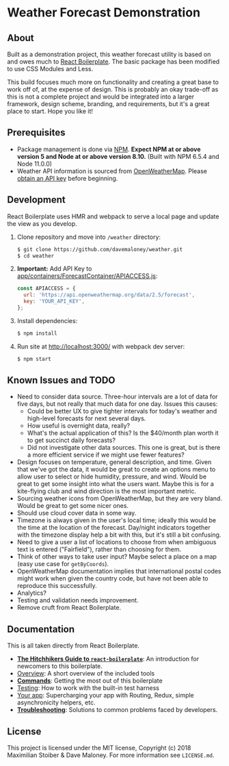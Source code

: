 # Weather Forecast Demonstration

## About

Built as a demonstration project, this weather forecast utility is based on and owes much to [React Boilerplate](https://github.com/react-boilerplate/react-boilerplate). The basic package has been modified to use CSS Modules and Less.

This build focuses much more on functionality and creating a great base to work off of, at the expense of design. This is probably an okay trade-off as this is not a complete project and would be integrated into a larger framework, design scheme, branding, and requirements, but it's a great place to start. Hope you like it!

## Prerequisites

- Package management is done via [NPM](https://www.npmjs.com/). **Expect NPM at or above version 5 and Node at or above version 8.10.** (Built with NPM 6.5.4 and Node 11.0.0)
- Weather API information is sourced from [OpenWeatherMap](https://openweathermap.org/). Please [obtain an API key](https://openweathermap.org/appid) before beginning.

## Development

React Boilerplate uses HMR and webpack to serve a local page and update the view as you develop.

1. Clone repository and move into `/weather` directory:
   ```sh
   $ git clone https://github.com/davemaloney/weather.git
   $ cd weather
   ```
1. **Important:** Add API Key to [app/containers/ForecastContainer/APIACCESS.js](app/containers/ForecastContainer/APIACCESS.js):
   ```js
   const APIACCESS = {
     url: 'https://api.openweathermap.org/data/2.5/forecast',
     key: 'YOUR_API_KEY',
   };
   ```
1. Install dependencies:
   ```sh
   $ npm install
   ```
1. Run site at [http://localhost:3000/](http://localhost:3000/) with webpack dev server:
   ```sh
   $ npm start
   ```

<!-- Run tests & coverage report:

```sh
npm test
```

Watch tests:

```sh
npm run test-watch
``` -->

## Known Issues and TODO

- Need to consider data source. Three-hour intervals are a lot of data for five days, but not really that much data for one day. Issues this causes:
  - Could be better UX to give tighter intervals for today's weather and high-level forecasts for next several days.
  - How useful is overnight data, really?
  - What's the actual application of this? Is the $40/month plan worth it to get succinct daily forecasts?
  - Did not investigate other data sources. This one is great, but is there a more efficient service if we might use fewer features?
- Design focuses on temperature, general description, and time. Given that we've got the data, it would be great to create an options menu to allow user to select or hide humidity, pressure, and wind. Would be great to get some insight into what the users want. Maybe this is for a kite-flying club and wind direction is the most important metric.
- Sourcing weather icons from OpenWeatherMap, but they are very bland. Would be great to get some nicer ones.
- Should use cloud cover data in some way.
- Timezone is always given in the user's local time; ideally this would be the time at the location of the forecast. Day/night indicators together with the timezone display help a bit with this, but it's still a bit confusing.
- Need to give a user a list of locations to choose from when ambiguous text is entered ("Fairfield"), rather than choosing for them.
- Think of other ways to take user input? Maybe select a place on a map (easy use case for `getByCoords`).
- OpenWeatherMap documentation implies that international postal codes might work when given the country code, but have not been able to reproduce this successfully.
- Analytics?
- Testing and validation needs improvement.
- Remove cruft from React Boilerplate.

## Documentation

This is all taken directly from React Boilerplate.

- [**The Hitchhikers Guide to `react-boilerplate`**](docs/general/introduction.md): An introduction for newcomers to this boilerplate.
- [Overview](docs/general): A short overview of the included tools
- [**Commands**](docs/general/commands.md): Getting the most out of this boilerplate
- [Testing](docs/testing): How to work with the built-in test harness
- [Your app](docs/js): Supercharging your app with Routing, Redux, simple
  asynchronicity helpers, etc.
- [**Troubleshooting**](docs/general/gotchas.md): Solutions to common problems faced by developers.

## License

This project is licensed under the MIT license, Copyright (c) 2018 Maximilian
Stoiber & Dave Maloney. For more information see `LICENSE.md`.
